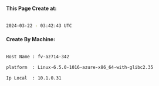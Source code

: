 
   
#### This Page Create at:

```bash

2024-03-22 - 03:42:43 UTC

```

#### Create By Machine:

```bash

Host Name : fv-az714-342

platform  : Linux-6.5.0-1016-azure-x86_64-with-glibc2.35

Ip Local  : 10.1.0.31

```


